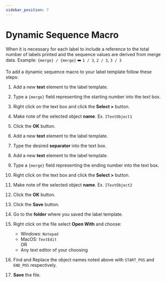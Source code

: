 ```yaml
---
sidebar_position: 7
---
```


# Dynamic Sequence Macro

When it is necessary for each label to include a reference to the total number of labels printed and the sequence values are derived from merge data.
Example: `{merge} / {merge}` ➡️ `1 / 3`, `2 / 3`, `3 / 3`  

To add a dynamic sequence macro to your label template follow these steps:

1. Add a new **text** element to the label template.

1. Type a `{merge}` field representing the starting number into the text box.

1. Right click on the text box and click the **Select >** button.

1. Make note of the selected object **name**. Ex. `ITextObject1`

1. Click the **OK** button.

1. Add a new **text** element to the label template.

1. Type the desired **separator** into the text box.

1. Add a new **text** element to the label template.

1. Type a `{merge}` field representing the ending number into the text box.

1. Right click on the text box and click the **Select >** button.

1. Make note of the selected object **name**. Ex. `ITextObject2`

1. Click the **OK** button.

1. Click the **Save** button.

1. Go to the **folder** where you saved the label template.

1. Right click on the file select **Open With** and choose:
    - Windows: `Notepad`
    - MacOS: `TextEdit`  
      OR
    - Any text editor of your choosing

1. Find and Replace the object names noted above with `START_POS` and `END_POS` respectively.

1. **Save** the file.
